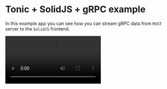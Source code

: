 # Tonic + SolidJS + gRPC example

In this example app you can see how you can stream gRPC data from `RUST` server to the `SolidJS` frontend.


<video src="https://github.com/slavskrit/totoronic/raw/master/video.mp4">
</video>